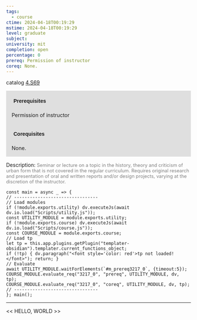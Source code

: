 ```yaml
---
tags:
  - course
ctime: 2024-04-18T00:19:29
mstime: 2024-04-18T00:19:29
level: graduate
subject: 
university: mit
completion: open
percentage: 0
prereq: Permission of instructor
coreq: None.
---
```


catalog [4.S69](http://student.mit.edu/catalog/m4f.html#4.S69)

<span style="display: block; padding: 15px; background-color: rgb(100, 100, 100, 0.2);"><font id="m_prereq3217_0" style="display: block; font-family: Arial, sans-serif; font-weight: bold; padding: 5px">Prerequisites</font><br><span id="prereq3217_0">Permission of instructor</span></span>
<span style="display: block; padding: 15px; background-color: rgb(100, 100, 100, 0.2);"><font id="m_coreq3217_0" style="display: block; font-family: Arial, sans-serif; font-weight: bold; padding: 5px">Corequisites</font><br><span id="coreq3217_0">None.</span></span>

<font style="">Description:</font>
<font style="color: grey; font-size: 0.8rem;">Seminar or lecture on a topic in the history, theory and criticism of urban form that is not covered in the regular curriculum. Requires original research and presentation of oral and written reports and/or design projects, varying at the discretion of the instructor.</font>

```dataviewjs
const main = async _ => {
// --------------------------------
// Load modules
if (!module.exports.utility) dv.executeJs(await dv.io.load("Scripts/utility.js"));
const UTILITY_MODULE = module.exports.utility;
if (!module.exports.course) dv.executeJs(await dv.io.load("Scripts/course.js"));
const COURSE_MODULE = module.exports.course;
// Load tp
let tp = this.app.plugins.getPlugin("templater-obsidian").templater.current_functions_object;
if (!tp) { dv.paragraph("<font style='color: red'>tp not loaded!</font>"); return; }
// Evaluate
await UTILITY_MODULE.waitForElements(`#m_prereq3217_0`, {timeout:5});
COURSE_MODULE.evaluate_req("3217_0", "prereq", UTILITY_MODULE, dv, tp);
COURSE_MODULE.evaluate_req("3217_0", "coreq", UTILITY_MODULE, dv, tp);
// --------------------------------
}; main();
```

---

<< HELLO, WORLD >>
